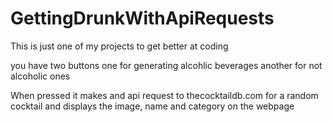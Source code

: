 # GettingDrunkWithApiRequests

This is just one of my projects to get better at coding

you have two buttons
one for generating alcohlic beverages
another for not alcoholic ones

When pressed it makes and api request to thecocktaildb.com for a random cocktail and displays the image, name and category on the webpage

